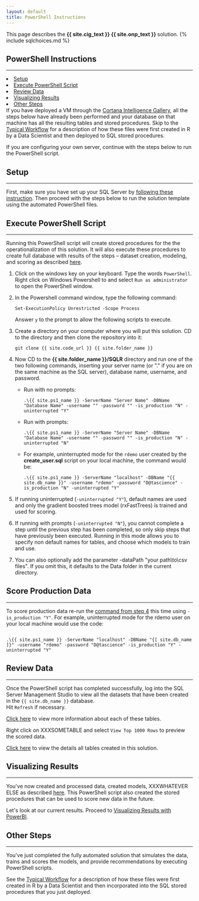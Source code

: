 ```yaml
---
layout: default
title: PowerShell Instructions
---
```

<div class="alert alert-success" role="alert"> This page describes the 
<strong>
<span class="cig">{{ site.cig_text }}</span>
<span class="onp">{{ site.onp_text }}</span>
</strong>
solution.
{% include sqlchoices.md %}
</div> 

## PowerShell Instructions
---------------------------

<div class="row">
    <div class="col-md-6">
        <div class="toc">
            <li> <a href="#setup">Setup</a></li>
            <li> <a href="#execute-powershell-script">Execute PowerShell Script</a></li>
            <li> <a href="#review-data">Review Data</a></li>
            <li> <a href="#visualizing-results">Visualizing Results</a> </li>
            <li> <a href="#other-steps">Other Steps</a></li>
        </div>
    </div>
    <div class="col-md-6">
        If you have deployed a VM through the  
        <a href="{{ site.deploy_url }}">Cortana Intelligence Gallery</a>, all the steps below have already been performed and your database on that machine has all the resulting tables and stored procedures.  Skip to the <a href="Typical.html?path=onp">Typical Workflow</a> for a description of how these files were first created in R by a Data Scientist and then deployed to SQL stored procedures.
    </div>
</div>

If you are configuring your own server, continue with the steps below to run the PowerShell script.

## Setup
-----------

First, make sure you have set up your SQL Server by <a href="SetupSQL.html">following these instruction</a>.  Then proceed with the steps below to run the solution template using the automated PowerShell files. 

## Execute PowerShell Script
----------------------------

Running this PowerShell script will create stored procedures for the the operationalization of this solution.  It will also execute these procedures to create full database with results of the steps  – dataset creation, modeling, and scoring as described  [here](dba.html).



1.	Click on the windows key on your keyboard. Type the words `PowerShell`.  Right click on Windows Powershell to and select `Run as administrator` to open the PowerShell window.


2.	In the Powershell command window, type the following command:
  
    ```
    Set-ExecutionPolicy Unrestricted -Scope Process
    ```

    Answer `y` to the prompt to allow the following scripts to execute.

3. Create a directory on your computer where you will put this solution.  CD to the directory and then clone the repository into it:
    
    ```
    git clone {{ site.code_url }} {{ site.folder_name }}
    ```

4.  Now CD to the **{{ site.folder_name }}/SQLR** directory and run one of the two following commands, inserting your server name (or "." if you are on the same machine as the SQL server), database name, username, and password.

     * Run with no prompts: 
    
        ```
        .\{{ site.ps1_name }} -ServerName "Server Name" -DBName "Database Name" -username "" -password "" -is_production "N" -uninterrupted "Y"  
        ```
        
    * Run with prompts:

        ```
        .\{{ site.ps1_name }} -ServerName "Server Name" -DBName "Database Name" -username "" -password "" -is_production "N" -uninterrupted "N"  
        ```

    * For example, uninterrupted mode for the <code>rdemo</code> user created by the <strong>create_user.sql</strong> script on your local machine, the command would be: 

        ```
        .\{{ site.ps1_name }} -ServerName "localhost" -DBName "{{ site.db_name }}" -username "rdemo" -password "D@tascience" -is_production "N" -uninterrupted "Y"  
        ```

5.  If running uninterrupted (`-uninterrupted "Y"`), default names are used and only the gradient boosted trees model (rxFastTrees) is trained and used for scoring.

6.  If running with prompts (`-uninterrupted "N"`), you cannot complete a step until the previous step has been completed, so only skip steps that have previously been executed.  Running in this mode allows you to specify non default names for tables, and choose which models to train and use.

7.  You can also optionally add the parameter -dataPath "your path\to\csv files".  If you omit this, it defaults to the Data folder in the current directory.

<h2 id="score-production-data">Score Production Data</h2>
<hr />
<p>To score production data re-run the <a href="#runcmd">command from step 4</a> this time using <code class="highlighter-rouge">-is_production "Y"</code>.  For example, uninterrupted mode for the rdemo user on your local machine would use the code:</p>

<p><code class="highlighter-rouge">
.\{{ site.ps1_name }} -ServerName "localhost" -DBName "{[ site.db_name ]}" -username "rdemo" -password "D@tascience" -is_production "Y" -uninterrupted "Y"  
</code></p>


## Review Data
--------------

Once the PowerShell script has completed successfully, log into the SQL Server Management Studio to view all the datasets that have been created in the `{{ site.db_name }}` database.  
Hit `Refresh` if necessary.
<br/>

[Click here](tables.html) to view more information about each of these tables.

Right click on XXXSOMETABLE and select `View Top 1000 Rows` to preview the scored data.

[Click here](tables.html) to view the details all tables created in this solution.

## Visualizing Results 
---------------------

You've now  created and processed data, created models, XXXWHATEVER ELSE as described  [here](data-scientist.html). This PowerShell script also created the stored procedures that can be used to score new data in the future.  

Let's look at our current results. Proceed to <a href="Visualize_Results.html">Visualizing Results with PowerBI</a>.

## Other Steps
----------------

You've just completed the fully automated solution that simulates the data, trains and scores the models, and provide recommendations by executing PowerShell scripts.  

See the [Typical Workflow](Typical.html) for a description of how these files were first created in R by a Data Scientist and then incorporated into the SQL stored procedures that you just deployed.